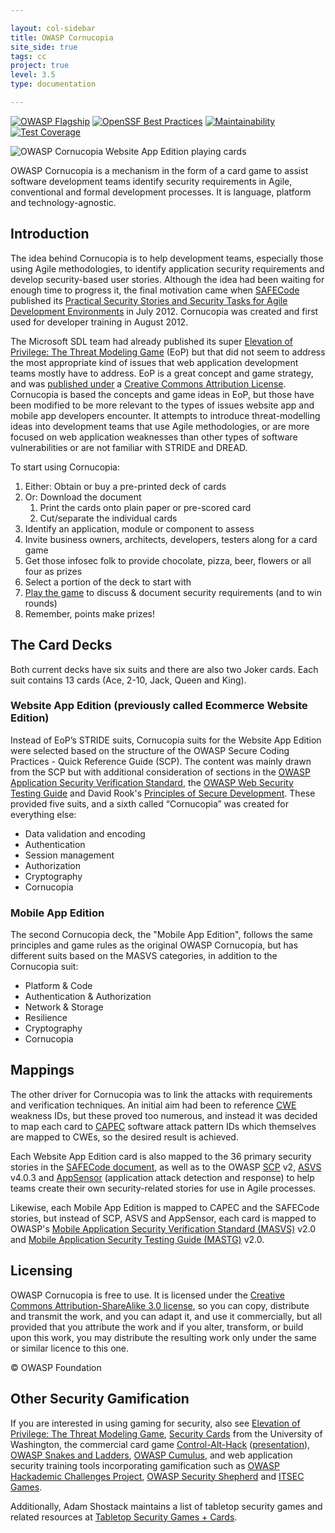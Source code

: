```yaml
---

layout: col-sidebar
title: OWASP Cornucopia
site_side: true
tags: cc
project: true
level: 3.5
type: documentation

---
```


[![OWASP Flagship](https://img.shields.io/badge/OWASP-Flagship%20Project-48A646.svg)](https://owasp.org/projects/#div-flagships)
[![OpenSSF Best Practices](https://bestpractices.coreinfrastructure.org/projects/7125/badge)](https://bestpractices.coreinfrastructure.org/projects/7125)
[![Maintainability](https://api.codeclimate.com/v1/badges/4a7cda6ef1c2932a34f9/maintainability)](https://codeclimate.com/github/OWASP/cornucopia/maintainability)
[![Test Coverage](https://api.codeclimate.com/v1/badges/4a7cda6ef1c2932a34f9/test_coverage)](https://codeclimate.com/github/OWASP/cornucopia/test_coverage)

![OWASP Cornucopia Website App Edition playing cards](assets/images/Cornucopia-header.jpg)

OWASP Cornucopia is a mechanism in the form of a card game to assist software development teams identify security requirements in Agile, conventional and formal development processes. It is language, platform and technology-agnostic.

## Introduction
The idea behind Cornucopia is to help development teams, especially those using Agile methodologies, to identify application security requirements and develop security-based user stories. Although the idea had been waiting for enough time to progress it, the final motivation came when [SAFECode](http://www.safecode.org/) published its [Practical Security Stories and Security Tasks for Agile Development Environments](https://safecode.org/publication/SAFECode_Agile_Dev_Security0712.pdf) in July 2012. Cornucopia was created and first used for developer training in August 2012.

The Microsoft SDL team had already published its super [Elevation of Privilege: The Threat Modeling Game](https://www.microsoft.com/en-gb/download/details.aspx?id=20303) (EoP) but that did not seem to address the most appropriate kind of issues that web application development teams mostly have to address. EoP is a great concept and game strategy, and was [published under](https://www.microsoft.com/security/blog/2010/03/02/announcing-elevation-of-privilege-the-threat-modeling-game/) a [Creative Commons Attribution License](http://creativecommons.org/licenses/by/3.0/). Cornucopia is based the concepts and game ideas in EoP, but those have been modified to be more relevant to the types of issues website app and mobile app developers encounter. It attempts to introduce threat-modelling ideas into development teams that use Agile methodologies, or are more focused on web application weaknesses than other types of software vulnerabilities or are not familiar with STRIDE and DREAD.

To start using Cornucopia:

1. Either: Obtain or buy a pre-printed deck of cards
2. Or: Download the document
   1. Print the cards onto plain paper or pre-scored card
   2. Cut/separate the individual cards
3. Identify an application, module or component to assess
4. Invite business owners, architects, developers, testers along for a card game
5. Get those infosec folk to provide chocolate, pizza, beer, flowers or all four as prizes
6. Select a portion of the deck to start with
7. [Play the game](https://owasp.org/www-project-cornucopia/#div-cards) to discuss & document security requirements (and to win rounds)
8. Remember, points make prizes!

## The Card Decks
Both current decks have six suits and there are also two Joker cards. Each suit contains 13 cards (Ace, 2-10, Jack, Queen and King).

### Website App Edition (previously called Ecommerce Website Edition)

Instead of EoP’s STRIDE suits, Cornucopia suits for the Website App Edition were selected based on the structure of the OWASP Secure Coding Practices - Quick Reference Guide (SCP). The content was mainly drawn from the SCP but with additional consideration of sections in the [OWASP Application Security Verification Standard](https://owasp.org/www-project-application-security-verification-standard/), the [OWASP Web Security Testing Guide](https://owasp.org/www-project-web-security-testing-guide) and David Rook's [Principles of Secure Development](https://owasp.org/www-pdf-archive//OWASP-SecureDevPrinciples-David-Rook.pdf). These provided five suits, and a sixth called “Cornucopia” was created for everything else:

* Data validation and encoding
* Authentication
* Session management
* Authorization
* Cryptography
* Cornucopia

### Mobile App Edition
The second Cornucopia deck, the "Mobile App Edition", follows the same principles and game rules as the original OWASP Cornucopia, but has different suits based on the MASVS categories, in addition to the Cornucopia suit:

* Platform & Code
* Authentication & Authorization
* Network & Storage
* Resilience
* Cryptography
* Cornucopia

## Mappings
The other driver for Cornucopia was to link the attacks with requirements and verification techniques. An initial aim had been to reference [CWE](http://cwe.mitre.org/) weakness IDs, but these proved too numerous, and instead it was decided to map each card to [CAPEC](http://capec.mitre.org/) software attack pattern IDs which themselves are mapped to CWEs, so the desired result is achieved.

Each Website App Edition card is also mapped to the 36 primary security stories in the [SAFECode document](https://safecode.org/resource-secure-development-practices/fundamental-practices-secure-software-development-2/), as well as to the OWASP [SCP](https://owasp.org/www-project-secure-coding-practices-quick-reference-guide/) v2, [ASVS](https://owasp.org/www-project-application-security-verification-standard/) v4.0.3 and [AppSensor](https://owasp.org/www-project-appsensor/) (application attack detection and response) to help teams create their own security-related stories for use in Agile processes.

Likewise, each Mobile App Edition is mapped to CAPEC and the SAFECode stories, but instead of SCP, ASVS and AppSensor, each card is mapped to OWASP's [Mobile Application Security Verification Standard (MASVS)](https://mas.owasp.org/MASVS/) v2.0 and [Mobile Application Security Testing Guide (MASTG)](https://mas.owasp.org/MASTG/) v2.0. 


## Licensing

OWASP Cornucopia is free to use. It is licensed under the [Creative Commons Attribution-ShareAlike 3.0 license](http://creativecommons.org/licenses/by-sa/3.0/), so you can copy, distribute and transmit the work, and you can adapt it, and use it commercially, but all provided that you attribute the work and if you alter, transform, or build upon this work, you may distribute the resulting work only under the same or similar licence to this one.

© OWASP Foundation

## Other Security Gamification

If you are interested in using gaming for security, also see [Elevation of Privilege: The Threat Modeling Game](https://www.microsoft.com/en-gb/download/details.aspx?id=20303), [Security Cards](http://securitycards.cs.washington.edu/) from the University of Washington, the commercial card game [Control-Alt-Hack](http://www.controlalthack.com/) ([presentation](http://www.youtube.com/watch?v=Kpnvsgiiz8s)), [OWASP Snakes and Ladders](https://owasp.org/www-project-snakes-and-ladders), [OWASP Cumulus](https://owasp.org/www-project-cumulus/), and web application security training tools incorporating gamification such as [OWASP Hackademic Challenges Project](https://owasp.org/www-project-hackademic-challenges), [OWASP Security Shepherd](https://owasp.org/www-project-security-shepherd) and [ITSEC Games](http://itsecgames.blogspot.co.uk/).

Additionally, Adam Shostack maintains a list of tabletop security games and related resources at [Tabletop Security Games + Cards](https://shostack.org/games.html).
